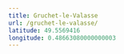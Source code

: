 ```yaml
---
title: Gruchet-le-Valasse
url: /gruchet-le-valasse/
latitude: 49.5569416
longitude: 0.48663080000000003
---
```

